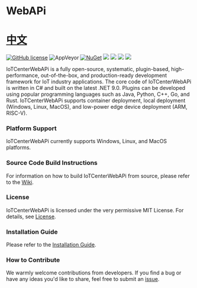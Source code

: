 # WebAPi 　　　　　　　　　　　　　　　　　[中文](https://github.com/ganweisoft/IoTCenterWebAPi/blob/main/README.zh-cn.md)

[![GitHub license](https://camo.githubusercontent.com/5eaf3ed8a7e8ccb15c21d967b8635ac79e8b1865da3a5ccf78d2572a3e10738a/68747470733a2f2f696d672e736869656c64732e696f2f6769746875622f6c6963656e73652f646f746e65742f6173706e6574636f72653f636f6c6f723d253233306230267374796c653d666c61742d737175617265)](https://github.com/ganweisoft/IoTCenterWebAPi/blob/main/LICENSE) ![AppVeyor](https://ci.appveyor.com/api/projects/status/v8gfh6pe2u2laqoa?svg=true) [![NuGet](https://img.shields.io/nuget/v/IoTCenterHost.Core.Abstraction.svg)](https://www.nuget.org/packages/IoTCenterHost.Core.Abstraction/) ![](https://img.shields.io/github/issues/ganweisoft/IoTCenterWebAPi/feature-request.svg) ![](https://img.shields.io/github/issues/ganweisoft/IoTCenterWebAPi/help%20wanted?color=%232EA043&label=help%20wanted&style=flat-square) ![](https://img.shields.io/github/issues/ganweisoft/IoTCenterWebAPi/good%20first%20issue?color=%23512BD4&label=good%20first%20issue&style=flat-square) ![](https://img.shields.io/badge/join-discord-infomational)

IoTCenterWebAPi is a fully open-source, systematic, plugin-based, high-performance, out-of-the-box, and production-ready development framework for IoT industry applications. The core code of IoTCenterWebAPi  is written in C# and built on the latest .NET 9.0. Plugins can be developed using popular programming languages such as Java, Python, C++, Go, and Rust. IoTCenterWebAPi  supports container deployment, local deployment (Windows, Linux, MacOS), and low-power edge device deployment (ARM, RISC-V).


### Platform Support  
IoTCenterWebAPi currently supports Windows, Linux, and MacOS platforms.


### Source Code Build Instructions  
For information on how to build IoTCenterWebAPi from source, please refer to the [Wiki](https://github.com/ganweisoft/IoTCenterWebAPi/wiki).


### License  
IoTCenterWebAPi is licensed under the very permissive MIT License. For details, see [License](https://github.com/ganweisoft/IoTCenterWebAPi/blob/main/LICENSE).


### Installation Guide  
Please refer to the [Installation Guide](https://github.com/ganweisoft/IoTCenterWebAPi/wiki).


### How to Contribute  
We warmly welcome contributions from developers. If you find a bug or have any ideas you'd like to share, feel free to submit an [issue](https://github.com/ganweisoft/IoTCenterWebAPi/blob/main/CONTRIBUTING.md).

